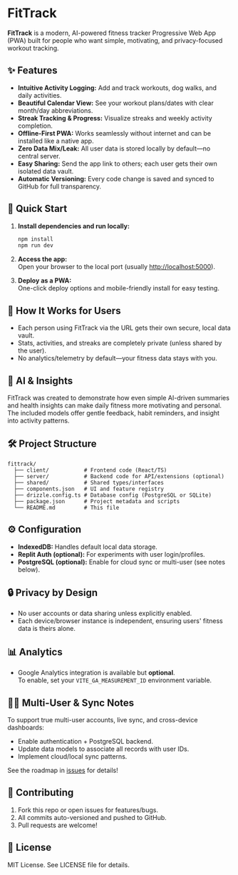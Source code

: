 # FitTrack

**FitTrack** is a modern, AI-powered fitness tracker Progressive Web App (PWA) built for people who want simple, motivating, and privacy-focused workout tracking.

## ✨ Features

- **Intuitive Activity Logging:** Add and track workouts, dog walks, and daily activities.
- **Beautiful Calendar View:** See your workout plans/dates with clear month/day abbreviations.
- **Streak Tracking & Progress:** Visualize streaks and weekly activity completion.
- **Offline-First PWA:** Works seamlessly without internet and can be installed like a native app.
- **Zero Data Mix/Leak:** All user data is stored locally by default—no central server.
- **Easy Sharing:** Send the app link to others; each user gets their own isolated data vault.
- **Automatic Versioning:** Every code change is saved and synced to GitHub for full transparency.

## 🚀 Quick Start

1. **Install dependencies and run locally:**
   ```bash
   npm install
   npm run dev
   ```
2. **Access the app:**  
   Open your browser to the local port (usually [http://localhost:5000](http://localhost:5000)).

3. **Deploy as a PWA:**  
   One-click deploy options and mobile-friendly install for easy testing.

## 📱 How It Works for Users

- Each person using FitTrack via the URL gets their own secure, local data vault.
- Stats, activities, and streaks are completely private (unless shared by the user).
- No analytics/telemetry by default—your fitness data stays with you.

## 🧠 AI & Insights

FitTrack was created to demonstrate how even simple AI-driven summaries and health insights can make daily fitness more motivating and personal. The included models offer gentle feedback, habit reminders, and insight into activity patterns.

## 🛠️ Project Structure

```
fittrack/
  ├── client/           # Frontend code (React/TS)
  ├── server/           # Backend code for API/extensions (optional)
  ├── shared/           # Shared types/interfaces
  ├── components.json   # UI and feature registry
  ├── drizzle.config.ts # Database config (PostgreSQL or SQLite)
  ├── package.json      # Project metadata and scripts
  └── README.md         # This file
```

## ⚙️ Configuration

- **IndexedDB:** Handles default local data storage.
- **Replit Auth (optional):** For experiments with user login/profiles.
- **PostgreSQL (optional):** Enable for cloud sync or multi-user (see notes below).

## 🔒 Privacy by Design

- No user accounts or data sharing unless explicitly enabled.
- Each device/browser instance is independent, ensuring users' fitness data is theirs alone.

## 📊 Analytics

- Google Analytics integration is available but **optional**.  
  To enable, set your `VITE_GA_MEASUREMENT_ID` environment variable.

## 🧑‍💻 Multi-User & Sync Notes
To support true multi-user accounts, live sync, and cross-device dashboards:
- Enable authentication + PostgreSQL backend.
- Update data models to associate all records with user IDs.
- Implement cloud/local sync patterns.

See the roadmap in [issues](../../issues) for details!

## 🙌 Contributing

1. Fork this repo or open issues for features/bugs.
2. All commits auto-versioned and pushed to GitHub.
3. Pull requests are welcome!

## 📄 License

MIT License. See LICENSE file for details.
